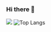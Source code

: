### Hi there 👋

![](https://github-readme-stats.vercel.app/api?username=vortex1409&show_icons=true&count_private=true)
![Top Langs](https://github-readme-stats.vercel.app/api/top-langs/?username=vortex1409&layout=compact&count_private=true&langs_count=10)
